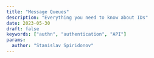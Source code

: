 ```yaml
---
title: "Message Queues"
description: "Everything you need to know about IDs"
date: 2023-05-30
draft: false
keywords: ["authn", "authentication", "API"]
params:
  author: "Stanislav Spiridonov"
---
```



